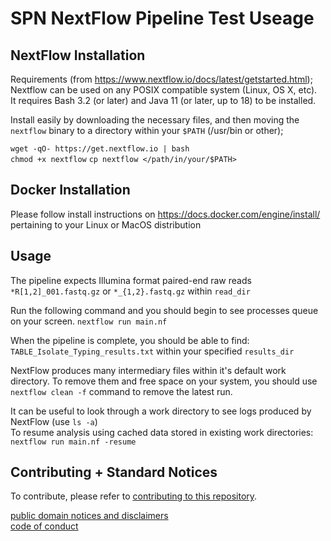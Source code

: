 # SPN NextFlow Pipeline Test Useage

## NextFlow Installation
Requirements (from https://www.nextflow.io/docs/latest/getstarted.html);  
Nextflow can be used on any POSIX compatible system (Linux, OS X, etc).  
It requires Bash 3.2 (or later) and Java 11 (or later, up to 18) to be installed.  

Install easily by downloading the necessary files, and then moving the `nextflow` binary to a directory within your `$PATH` (/usr/bin or other);  

`wget -qO- https://get.nextflow.io | bash`  
`chmod +x nextflow` 
`cp nextflow </path/in/your/$PATH>` 

## Docker Installation
Please follow install instructions on https://docs.docker.com/engine/install/ pertaining to your Linux or MacOS distribution 

## Usage  
The pipeline expects Illumina format paired-end raw reads `*R[1,2]_001.fastq.gz` or `*_{1,2}.fastq.gz` within `read_dir` 


Run the following command and you should begin to see processes queue on your screen. 
`nextflow run main.nf `   


When the pipeline is complete, you should be able to find: `TABLE_Isolate_Typing_results.txt` within your specified `results_dir`  

NextFlow produces many intermediary files within it's default work directory. To remove them and free space on your system, you should use `nextflow clean -f` command to remove the latest run.  

It can be useful to look through a work directory to see logs produced by NextFlow (use `ls -a`)  
To resume analysis using cached data stored in existing work directories: `nextflow run main.nf -resume`   
 
 
## Contributing + Standard Notices
To contribute, please refer to [contributing to this repository](https://github.com/CDCgov/template/blob/master/CONTRIBUTING.md).  


[public domain notices and disclaimers](https://github.com/CDCgov/template/blob/master/DISCLAIMER.md)  
[code of conduct](https://github.com/CDCgov/template/blob/master/code-of-conduct.md)
